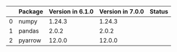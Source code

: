 <!-- markdown-link-check-disable -->

|    | Package   | Version in 6.1.0   | Version in 7.0.0   | Status   |
|---:|:----------|:-------------------|:-------------------|:---------|
|  0 | numpy     | 1.24.3             | 1.24.3             |          |
|  1 | pandas    | 2.0.2              | 2.0.2              |          |
|  2 | pyarrow   | 12.0.0             | 12.0.0             |          |